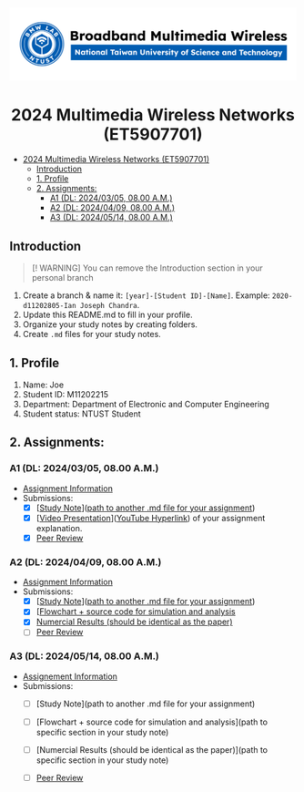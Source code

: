 
![](./assets/lab-logo.jpg)

# <center> 2024 Multimedia Wireless Networks (ET5907701) </center>

- [ 2024 Multimedia Wireless Networks (ET5907701) ](#-2024-multimedia-wireless-networks-et5907701-)
  - [Introduction](#introduction)
  - [1. Profile](#1-profile)
  - [2. Assignments:](#2-assignments)
    - [A1 (DL: 2024/03/05, 08.00 A.M.)](#a1-dl-20240305-0800-am)
    - [A2 (DL: 2024/04/09, 08.00 A.M.)](#a2-dl-20240409-0800-am)
    - [A3 (DL: 2024/05/14, 08.00 A.M.)](#a3-dl-20240514-0800-am)

## Introduction
> [! WARNING]
> You can remove the Introduction section in your personal branch

1. Create a branch & name it: `[year]-[Student ID]-[Name]`. Example: `2020-d11202805-Ian Joseph Chandra`.
2. Update this README.md to fill in your profile.
3. Organize your study notes by creating folders.
4. Create `.md` files for your study notes.

## 1. Profile
1. Name: Joe 
2. Student ID: M11202215
3. Department: Department of Electronic and Computer Engineering
4. Student status: NTUST Student

## 2. Assignments:

### A1 (DL: 2024/03/05, 08.00 A.M.)
- [Assignment Information](https://github.com/bmw-ece-ntust/multimedia-wireless-network?tab=readme-ov-file#a1-deadline-35-0800-am)
- Submissions:
  - [x] [[Study Note](https://github.com/bmw-ece-ntust/multimedia-wireless-network/blob/2024-M11202215-Joe/Assignment%201.md)]([path to another .md file for your assignment](https://github.com/bmw-ece-ntust/multimedia-wireless-network/blob/2024-M11202215-Joe/Assignment%201.md))
  - [x] [[Video Presentation](https://youtu.be/3iomU5Ju99g)]([YouTube Hyperlink](https://youtu.be/3iomU5Ju99g)) of your assignment explanation.
  - [x] [Peer Review](https://forms.gle/tPVAdfAc4hBiUtg88)

### A2 (DL: 2024/04/09, 08.00 A.M.)
- [Assignment Information](https://github.com/bmw-ece-ntust/multimedia-wireless-network?tab=readme-ov-file#a2-deadline-49-0800-am)
- Submissions:
  - [x] [[Study Note](https://docs.google.com/presentation/d/1V_IKQOSjb5Td9ssGuuCv1rWSTFXiejP6/edit?usp=sharing&ouid=102448646238024603669&rtpof=true&sd=true)]([path to another .md file for your assignment](https://docs.google.com/presentation/d/1V_IKQOSjb5Td9ssGuuCv1rWSTFXiejP6/edit?usp=sharing&ouid=102448646238024603669&rtpof=true&sd=true))
  - [x] [[Flowchart + source code for simulation and analysis](https://hackmd.io/IQPsFIoLTxyM_jBFCajUmA?both#41-Network-topology)
  - [x] [Numercial Results (should be identical as the paper)](https://hackmd.io/IQPsFIoLTxyM_jBFCajUmA?both#44-Test-result)
  - [ ] [Peer Review](https://forms.gle/njd22Apu7ZGTbKzJ7)

### A3 (DL: 2024/05/14, 08.00 A.M.)
- [Assignement Information](https://github.com/bmw-ece-ntust/multimedia-wireless-network?tab=readme-ov-file#a3-deadline-514-0800-am)
- Submissions:
  - [ ] [Study Note](path to another .md file for your assignment)
  - [ ] [Flowchart + source code for simulation and analysis](path to specific section in your study note)
  - [ ] [Numercial Results (should be identical as the paper)](path to specific section in your study note)
  - [ ] [Peer Review](https://forms.gle/yVtjYqxZyRgcjbeE8)

